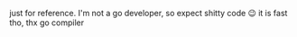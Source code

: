 just for reference. I'm not a go developer, so expect shitty code 😉 it is fast tho, thx go compiler
